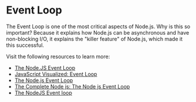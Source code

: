 # Event Loop

The Event Loop is one of the most critical aspects of Node.js. Why is this so important? Because it explains how Node.js can be asynchronous and have non-blocking I/O, it explains the "killer feature" of Node.js, which made it this successful.

Visit the following resources to learn more:

- [The Node.JS Event Loop](https://nodejs.org/en/docs/guides/event-loop-timers-and-nexttick/#what-is-the-event-loop)
- [JavaScript Visualized: Event Loop](https://dev.to/lydiahallie/javascript-visualized-event-loop-3dif)
- [The Node.js Event Loop](https://www.coursera.org/lecture/secure-full-stack-mean-developer/the-node-js-event-loop-j5fbT)
- [The Complete Node js: The Node js Event Loop](https://www.youtube.com/watch?v=6YgsqXlUoTM)
- [The NodeJS Event loop](https://nodejs.dev/en/learn/the-nodejs-event-loop/)

